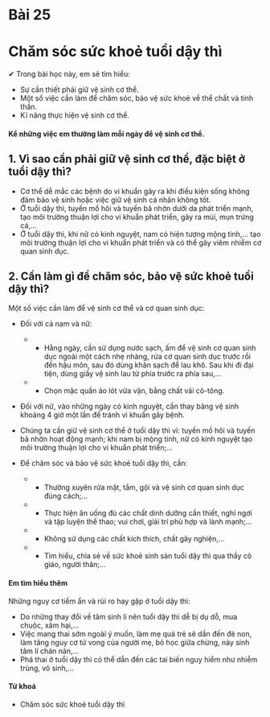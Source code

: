 # Bài 25
# Chăm sóc sức khoẻ tuổi dậy thì

✔ Trong bài học này, em sẽ tìm hiểu:
- Sự cần thiết phải giữ vệ sinh cơ thể.
- Một số việc cần làm để chăm sóc, bảo vệ sức khoẻ về thể chất và tinh thần.
- Kĩ năng thực hiện vệ sinh cơ thể.

#### Kể những việc em thường làm mỗi ngày để vệ sinh cơ thể.
## 1. Vì sao cần phải giữ vệ sinh cơ thể, đặc biệt ở tuổi dậy thì?

- Cơ thể dễ mắc các bệnh do vi khuẩn gây ra khi điều kiện sống không đảm bảo vệ sinh hoặc việc giữ vệ sinh cá nhân không tốt.
- Ở tuổi dậy thì, tuyến mồ hôi và tuyến bã nhờn dưới da phát triển mạnh, tạo môi trường thuận lợi cho vi khuẩn phát triển, gây ra mùi, mụn trứng cá,...
- Ở tuổi dậy thì, khi nữ có kinh nguyệt, nam có hiện tượng mộng tinh,... tạo môi trường thuận lợi cho vi khuẩn phát triển và có thể gây viêm nhiễm cơ quan sinh dục.

## 2. Cần làm gì để chăm sóc, bảo vệ sức khoẻ tuổi dậy thì?

Một số việc cần làm để vệ sinh cơ thể và cơ quan sinh dục:
- Đối với cả nam và nữ:
  - + Hằng ngày, cần sử dụng nước sạch, ấm để vệ sinh cơ quan sinh dục ngoài một cách nhẹ nhàng, rửa cơ quan sinh dục trước rồi đến hậu môn, sau đó dùng khăn sạch để lau khô. Sau khi đi đại tiện, dùng giấy vệ sinh lau từ phía trước ra phía sau,...
  - + Chọn mặc quần áo lót vừa vặn, bằng chất vải cô-tông.
- Đối với nữ, vào những ngày có kinh nguyệt, cần thay băng vệ sinh khoảng 4 giờ một lần để tránh vi khuẩn gây bệnh.

- Chúng ta cần giữ vệ sinh cơ thể ở tuổi dậy thì vì: tuyến mồ hôi và tuyến bã nhờn hoạt động mạnh; khi nam bị mộng tinh, nữ có kinh nguyệt tạo môi trường thuận lợi cho vi khuẩn phát triển;...
- Để chăm sóc và bảo vệ sức khoẻ tuổi dậy thì, cần:
  - + Thường xuyên rửa mặt, tắm, gội và vệ sinh cơ quan sinh dục đúng cách;...
  - + Thực hiện ăn uống đủ các chất dinh dưỡng cần thiết, nghỉ ngơi và tập luyện thể thao; vui chơi, giải trí phù hợp và lành mạnh;...
  - + Không sử dụng các chất kích thích, chất gây nghiện,...
  - + Tìm hiểu, chia sẻ về sức khoẻ sinh sản tuổi dậy thì qua thầy cô giáo, người thân;...

#### Em tìm hiểu thêm
Những nguy cơ tiềm ẩn và rủi ro hay gặp ở tuổi dậy thì:
- Do những thay đổi về tâm sinh lí nên tuổi dậy thì dễ bị dụ dỗ, mua chuộc, xâm hại,...
- Việc mang thai sớm ngoài ý muốn, làm mẹ quá trẻ sẽ dần đến đẻ non, làm tăng nguy cơ tử vong của người mẹ, bỏ học giữa chừng, nảy sinh tâm lí chán nản,...
- Phá thai ở tuổi dậy thì có thể dẫn đến các tai biến nguy hiểm như nhiễm trùng, vô sinh,...

#### Từ khoá
- Chăm sóc sức khoẻ tuổi dậy thì
